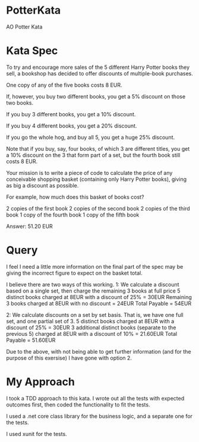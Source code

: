 # PotterKata
AO Potter Kata

# Kata Spec
To try and encourage more sales of the 5 different Harry Potter books they sell, a bookshop has decided to offer
discounts of multiple-book purchases.

One copy of any of the five books costs 8 EUR.

If, however, you buy two different books, you get a 5% discount on those two books.

If you buy 3 different books, you get a 10% discount.

If you buy 4 different books, you get a 20% discount.

If you go the whole hog, and buy all 5, you get a huge 25% discount.

Note that if you buy, say, four books, of which 3 are different titles, you get a 10% discount on the 3 that form part of a set, but the fourth book still costs 8 EUR.

Your mission is to write a piece of code to calculate the price of any conceivable shopping basket (containing only Harry Potter books), giving as big a discount as possible.

For example, how much does this basket of books cost?

2 copies of the first book
2 copies of the second book
2 copies of the third book
1 copy of the fourth book
1 copy of the fifth book

Answer: 51.20 EUR

# Query
I feel I need a little more information on the final part of the spec may be giving the incorrect figure to expect on the basket total.

I believe there are two ways of this working.
1: We calculate a discount based on a single set, then charge the remaining 3 books at full price
5 distinct books charged at 8EUR with a discount of 25% = 30EUR
Remaining 3 books charged at 8EUR with no discount = 24EUR
Total Payable = 54EUR

2: We calculate discounts on a set by set basis. That is, we have one full set, and one partial set of 3.
5 distinct books charged at 8EUR with a discount of 25% = 30EUR
3 additional distinct books (separate to the previous 5) charged at 8EUR with a discount of 10% = 21.60EUR
Total Payable = 51.60EUR

Due to the above, with not being able to get further information (and for the purpose of this exersise) I have gone with option 2.

# My Approach
I took a TDD approach to this kata. I wrote out all the tests with expected outcomes first, then coded the functionality to fit the tests.

I used a .net core class library for the business logic, and a separate one for the tests.

I used xunit for the tests.